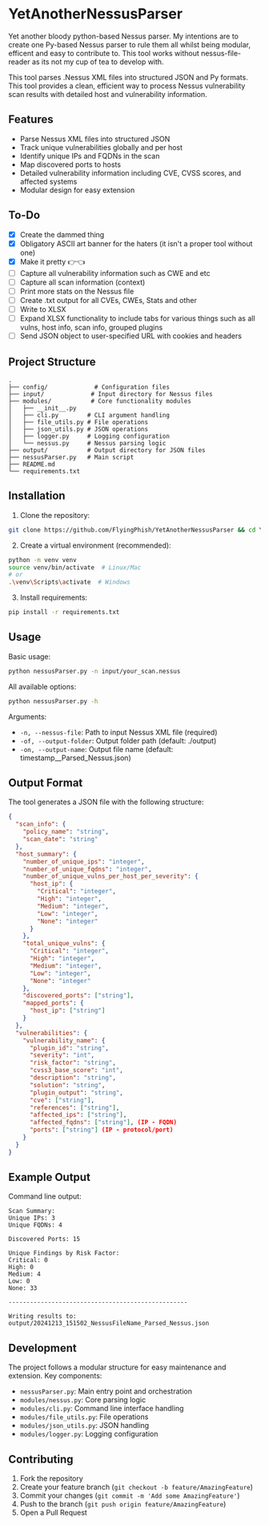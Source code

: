 # YetAnotherNessusParser

Yet another bloody python-based Nessus parser. My intentions are to create one Py-based Nessus parser to rule them all whilst being modular, efficent and easy to contribute to. This tool works without nessus-file-reader as its not my cup of tea to develop with.

This tool parses .Nessus XML files into structured JSON and Py formats. This tool provides a clean, efficient way to process Nessus vulnerability scan results with detailed host and vulnerability information.

## Features

- Parse Nessus XML files into structured JSON
- Track unique vulnerabilities globally and per host
- Identify unique IPs and FQDNs in the scan
- Map discovered ports to hosts
- Detailed vulnerability information including CVE, CVSS scores, and affected systems
- Modular design for easy extension

## To-Do
- [x] Create the dammed thing
- [x] Obligatory ASCII art banner for the haters (it isn't a proper tool without one)
- [x] Make it pretty 👉👈
- [ ] Capture all vulnerability information such as CWE and etc
- [ ] Capture all scan information (context)
- [ ] Print more stats on the Nessus file
- [ ] Create .txt output for all CVEs, CWEs, Stats and other
- [ ] Write to XLSX
- [ ] Expand XLSX functionality to include tabs for various things such as all vulns, host info, scan info, grouped plugins
- [ ] Send JSON object to user-specified URL with cookies and headers

## Project Structure

```
.
├── config/             # Configuration files
├── input/             # Input directory for Nessus files
├── modules/           # Core functionality modules
│   ├── __init__.py
│   ├── cli.py        # CLI argument handling
│   ├── file_utils.py # File operations
│   ├── json_utils.py # JSON operations
│   ├── logger.py     # Logging configuration
│   └── nessus.py     # Nessus parsing logic
├── output/           # Output directory for JSON files
├── nessusParser.py   # Main script
├── README.md
└── requirements.txt
```

## Installation

1. Clone the repository:
```bash
git clone https://github.com/FlyingPhish/YetAnotherNessusParser && cd YetAnotherNessusParser
```

2. Create a virtual environment (recommended):
```bash
python -m venv venv
source venv/bin/activate  # Linux/Mac
# or
.\venv\Scripts\activate  # Windows
```

3. Install requirements:
```bash
pip install -r requirements.txt
```

## Usage

Basic usage:
```bash
python nessusParser.py -n input/your_scan.nessus
```

All available options:
```bash
python nessusParser.py -h
```

Arguments:
- `-n, --nessus-file`: Path to input Nessus XML file (required)
- `-of, --output-folder`: Output folder path (default: ./output)
- `-on, --output-name`: Output file name (default: timestamp_<original-name>_Parsed_Nessus.json)

## Output Format

The tool generates a JSON file with the following structure:

```json
{
  "scan_info": {
    "policy_name": "string",
    "scan_date": "string"
  },
  "host_summary": {
    "number_of_unique_ips": "integer",
    "number_of_unique_fqdns": "integer",
    "number_of_unique_vulns_per_host_per_severity": {
      "host_ip": {
        "Critical": "integer",
        "High": "integer",
        "Medium": "integer",
        "Low": "integer",
        "None": "integer"
      }
    },
    "total_unique_vulns": {
      "Critical": "integer",
      "High": "integer",
      "Medium": "integer",
      "Low": "integer",
      "None": "integer"
    },
    "discovered_ports": ["string"],
    "mapped_ports": {
      "host_ip": ["string"]
    }
  },
  "vulnerabilities": {
    "vulnerability_name": {
      "plugin_id": "string",
      "severity": "int",
      "risk_factor": "string",
      "cvss3_base_score": "int",
      "description": "string",
      "solution": "string",
      "plugin_output": "string",
      "cve": ["string"],
      "references": ["string"],
      "affected_ips": ["string"],
      "affected_fqdns": ["string"], (IP - FQDN)
      "ports": ["string"] (IP - protocol/port)
    }
  }
}
```

## Example Output

Command line output:
```
Scan Summary:
Unique IPs: 3
Unique FQDNs: 4

Discovered Ports: 15

Unique Findings by Risk Factor:
Critical: 0
High: 0
Medium: 4
Low: 0
None: 33

--------------------------------------------------

Writing results to: output/20241213_151502_NessusFileName_Parsed_Nessus.json
```

## Development

The project follows a modular structure for easy maintenance and extension. Key components:

- `nessusParser.py`: Main entry point and orchestration
- `modules/nessus.py`: Core parsing logic
- `modules/cli.py`: Command line interface handling
- `modules/file_utils.py`: File operations
- `modules/json_utils.py`: JSON handling
- `modules/logger.py`: Logging configuration

## Contributing

1. Fork the repository
2. Create your feature branch (`git checkout -b feature/AmazingFeature`)
3. Commit your changes (`git commit -m 'Add some AmazingFeature'`)
4. Push to the branch (`git push origin feature/AmazingFeature`)
5. Open a Pull Request